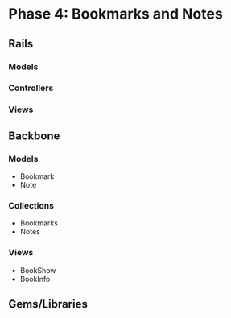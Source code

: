 # Phase 4: Bookmarks and Notes

## Rails
### Models

### Controllers

### Views

## Backbone
### Models
* Bookmark
* Note
### Collections
* Bookmarks
* Notes
### Views
* BookShow
* BookInfo
## Gems/Libraries
